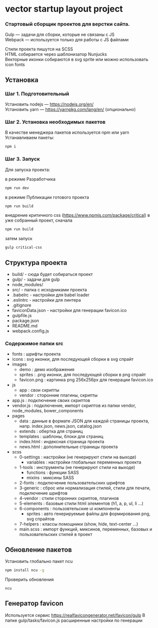 # vector startup layout project

### Стартовый сборщик проектов для верстки сайта.

Gulp — задачи для сборки, которые не связаны с JS  
Webpack — используется только для работы с JS файлами

Стили проекта пишутся на SCSS  
HTML собирается через шаблонизатор Nunjucks  
Векторные иконки собираются в svg sprite или можно использовать icon fonts

## Установка

### Шаг 1. Подготовительный

Установить nodejs — https://nodejs.org/en/  
Установить yarn — https://yarnpkg.com/lang/en/ (опционально)

### Шаг 2. Установка необходимых пакетов
В качестве менеджера пакетов используется npm или yarn  
Устанавливаем пакеты:
```bash
npm i
```

### Шаг 3. Запуск
Для запуска проекта:

в режиме Разработчика
```bash
npm run dev
```

в режиме Публикации готового проекта
```bash
npm run build
```

внедрение критичного css (https://www.npmjs.com/package/critical) в уже собранный проект,
сначала
```bash
npm run build
```
затем запуск
```bash
gulp critical-css
```

## Структура проекта

* build/ - сюда будет собираться проект
* gulp/ - задачи для gulp
* node_modules/
* src/ - папка с исходниками проекта
* .babelrc - настройки для babel loader
* .eslintrc - настройки для линтера
* .gitignore
* faviconData.json - настройки для генерации favicon.ico
* gulpfile.js
* package.json
* README.md
* webpack.config.js


### Содержимое папки src

* fonts             : шрифты проекта
* icons             : svg иконки, для последующей сборки в svg спрайт
* images
  * demo            : демо изображения
  * sprites         : .png иконки, для последующей сборки в png спрайт
  * favicon.png     : картинка png 256x256px для генерации favicon.ico
* js
  * app             : свои скрипты
  * vendor          : сторонние плагины, скрипты
 * app.js           : подключение своих скриптов
 * vendor.js        : подключение, импорт скриптов из папки vendor, node_modules, bower_components
* pages
  * data            : данные в формате JSON для каждой страницы проекта, напр. index.json, news.json, catalog.json
  * extends         : обертка для страниц
  * templates       : шаблоны, блоки для страниц
  * index.html      : индексная страница проекта
  * news.html       : дополнительные страницы проекта
* scss
  * 0-settings      : настройки (не генерируют стили на выходе)
    * variables     : настройки глобальных переменных проекта
  * 1-tools         : инструменты (не генерируют стили на выходе)
    * functions     : функции SASS
    * mixins        : миксины SASS
  * 2-fonts         : подключение пользовательских шрифтов
  * 3-generic       : сброс или нормализация стилей, стили для печати, подключение шрифтов
  * 4-vendor        : стили сторонних скриптов, плагинов
  * 5-elements      : базовые стили html элементов (h1, a, p, ul, li ...)
  * 6-components    : пользовтельские ui компоненты
    * sprites       : авто генерируемые файлы для формирования png, svg спрайтов
  * 7-helpers       : классы помощники (show, hide, text-center ...)
  * main.scss       : импорт функций, миксинов, переменных, базовых и пользовательских стилей в проект


## Обновление пакетов

Установить глобально пакет ncu
```bash
npm install ncu -g
```

Проверить обновления
```bash
ncu
```

## Генератор favicon

Используется сервис https://realfavicongenerator.net/favicon/gulp
В папке gulp/tasks/favicon.js расширенные настройки по генерации
